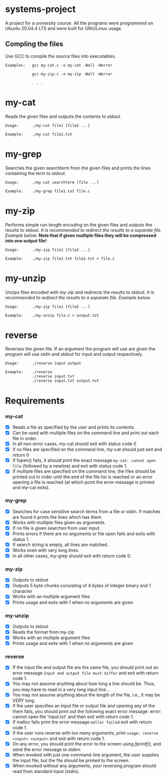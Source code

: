 # systems-project
A project for a university course.
All the programs were programmed on Ubuntu 20.04.4 LTS and were built for GNU/Linux usage.

## Compling the files
Use GCC to compile the source files into executables.
```
Examples:   gcc my-cat.c -o my-cat -Wall -Werror
            
            gcc my-zip.c -o my-zip -Wall -Werror

            . . .
```

# my-cat
Reads the given files and outputs the contents to *stdout*.
```
Usage:      ./my-cat file1 [file2 ...]

Example:    ./my-cat file1.txt
```

# my-grep
Searches the given searchterm from the given files and prints the lines containing the term to *stdout*.
```
Usage:      ./my-cat searchterm [file ...]

Example:    ./my-grep file1.txt file.c
```

# my-zip
Performs simple run-length encoding on the given files and outputs the results to stdout. *It is recommended to redirect the results to a separate file. Example below.* __Note that if given multiple files they will be compressed into one output file!__
```
Usage:      ./my-zip file1 [file2 ...]

Example:    ./my-zip file1.txt file2.txt > file.z
```

# my-unzip
Unzips files encoded with *my-zip* and redirects the results to stdout. *It is recommended to redirect the results to a separate file. Example below.*
```
Usage:      ./my-zip file1 [file2 ...]

Example:    ./my-unzip file.z > output.txt
```

# reverse
Reverses the given file. If an argument the program will use are given the program will use *stdin* and *stdout* for input and output respectively.
```
Usage:      ./reverse input output

Example:    ./reverse
            ./reverse input.txt
            ./reverse input.txt output.txt
```

# Requirements
### my-cat
- [X]   Reads a file as specified by the user and prints its contents
- [X]   Can be used with multiple files on the command line and print out each file in order.
- [X]   In all non-error cases, my-cat should exit with status code 0
- [X]   If no files are specified on the command line, my-cat should just exit and return 0
- [X]   If fopen() fails, it should print the exact message `my-cat: cannot open file` (followed by a newline) and exit with status code 1.
- [X]   If multiple files are specified on the command line, the files should be printed out in order until the end of the file list is reached or an error opening a file is reached (at which point the error message is printed and my-cat exits).

### my-grep
- [X]   Searches for case sensitive search terms from a file or stdin. If matches are found it prints the lines which has them.
- [X]   Works with multiple files given as arguments.
- [X]   If no file is given searches from user input.
- [X]   Prints errors if there are no arguments or file open fails and exits with status 1.
- [X]   If search string is empty, all lines are matched.
- [X]   Works even with very long lines.
- [X]   In all other cases, my-grep should exit with return code 0.

### my-zip
- [X]   Outputs to stdout
- [X]   Outputs 5 byte chunks consisting of 4 bytes of integer binary and 1 character
- [X]   Works with an multiple argument files
- [X]   Prints usage and exits with 1 when no arguments are given

### my-unzip
- [X]   Outputs to stdout
- [X]   Reads the format from my-zip
- [X]   Works with an multiple argument files
- [X]   Prints usage and exits with 1 when no arguments are given

### reverse
- [X]   If the input file and output file are the same file, you should print out an error message `Input and output file must differ` and exit with return code 1.
- [X]   You may not assume anything about how long a line should be. Thus, you may have to read in a very long input line...
- [X]   You may not assume anything about the length of the file, i.e., it may be VERY long.
- [X]   If the user specifies an input file or output file and opening any of the them fails, you should print out the following exact error message: error: cannot open file 'input.txt' and then exit with return code 1.
- [X]   If malloc fails print the error message `malloc failed` exit with return code 1.
- [X]   If the user runs reverse with too many arguments, print `usage: reverse <input> <output>` and exit with return code 1.
- [X]   On any error, you should print the error to the screen using *fprintf()*, and send the error message to *stderr.*
- [X]   When invoked with just one command-line argument, the user supplies the input file, but the file should be printed to the screen.
- [X]   When invoked without any arguments, your reversing program should read from standard input (stdin).
